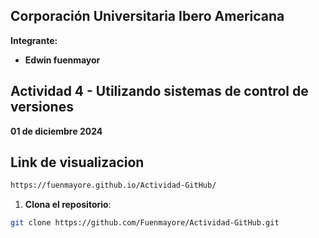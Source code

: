 ## Corporación Universitaria Ibero Americana
**Integrante:**
- **Edwin fuenmayor**
## Actividad 4 - Utilizando sistemas de control de versiones
**01 de diciembre 2024**

## Link de visualizacion
```bash
https://fuenmayore.github.io/Actividad-GitHub/
```
1. **Clona el repositorio**:
```bash
git clone https://github.com/Fuenmayore/Actividad-GitHub.git
```